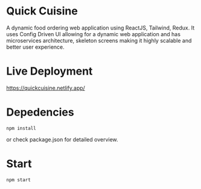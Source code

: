 # Quick Cuisine

A dynamic food ordering web application using ReactJS, Tailwind, Redux. It uses Config Driven UI allowing for a dynamic web application and has microservices architecture, skeleton screens making it highly scalable and better user experience.

# Live Deployment

https://quickcuisine.netlify.app/

# Depedencies

```
npm install
```

or check package.json for detailed overview.

# Start

```
npm start
```

#
